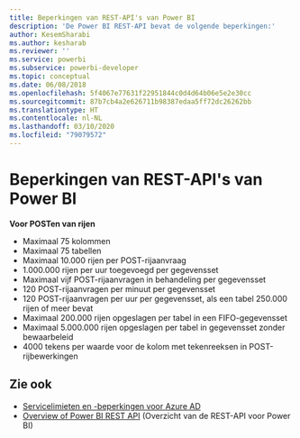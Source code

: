 ```yaml
---
title: Beperkingen van REST-API's van Power BI
description: 'De Power BI REST-API bevat de volgende beperkingen:'
author: KesemSharabi
ms.author: kesharab
ms.reviewer: ''
ms.service: powerbi
ms.subservice: powerbi-developer
ms.topic: conceptual
ms.date: 06/08/2018
ms.openlocfilehash: 5f4067e77631f22951844c0d4d64b06e5e2e30cc
ms.sourcegitcommit: 87b7cb4a2e626711b98387edaa5ff72dc26262bb
ms.translationtype: HT
ms.contentlocale: nl-NL
ms.lasthandoff: 03/10/2020
ms.locfileid: "79079572"
---
```

# <a name="power-bi-rest-api-limitations"></a>Beperkingen van REST-API's van Power BI  
  
**Voor POSTen van rijen**
  
* Maximaal 75 kolommen
* Maximaal 75 tabellen
* Maximaal 10.000 rijen per POST-rijaanvraag  
* 1\.000.000 rijen per uur toegevoegd per gegevensset  
* Maximaal vijf POST-rijaanvragen in behandeling per gegevensset  
* 120 POST-rijaanvragen per minuut per gegevensset
* 120 POST-rijaanvragen per uur per gegevensset, als een tabel 250.000 rijen of meer bevat
* Maximaal 200.000 rijen opgeslagen per tabel in een FIFO-gegevensset
* Maximaal 5.000.000 rijen opgeslagen per tabel in gegevensset zonder bewaarbeleid  
* 4000 tekens per waarde voor de kolom met tekenreeksen in POST-rijbewerkingen
  
## <a name="see-also"></a>Zie ook

* [Servicelimieten en -beperkingen voor Azure AD](https://docs.microsoft.com/azure/active-directory/active-directory-service-limits-restrictions)   
* [Overview of Power BI REST API](https://docs.microsoft.com/rest/api/power-bi/) (Overzicht van de REST-API voor Power BI)